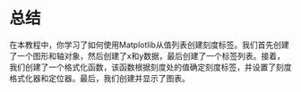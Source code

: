 # 总结

在本教程中，你学习了如何使用Matplotlib从值列表创建刻度标签。我们首先创建了一个图形和轴对象，然后创建了x和y数据，最后创建了一个标签列表。接着，我们创建了一个格式化函数，该函数根据刻度处的值确定刻度标签，并设置了刻度格式化器和定位器。最后，我们创建并显示了图表。
